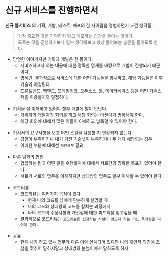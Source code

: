 # 신규 서비스를 진행하면서
__신규 웹서비스__ 의 기획, 개발, 테스트, 배포의 한 사이클을 경험하면서 느낀 생각들.

> 가장 중요한 것은 기억하지 말고 메모하는 습관을 들이는 것이다.   
> 모르는 것을 진행하기보다 일부 생각해보고 항상 물어보는 습관을 들이도록 한다.

- 당연한 이야기지만 기획과 개발은 한 몸이다.
  - 서비스하고자 하는 내용에 대한 명확한 명세를 바탕으로 개발이 진행되기 떄문이다.
  - 명세란, 결과적으로 서비스에 대한 어떤 기능들을 암시하고, 해당 기능들은 이후 기술과 매칭된다.
  - 프론트엔드, 백엔드, 프레임워크, 오픈소스, 툴, 데이터베이스 등을 어떤 기술스택을 이용할지와 밀접하다.
  <br>
- 기획을 잘 이해하고 있어야 향후 개발에 탈이 안난다.
  - 기획자와 개발자가 회의를 하고 해당 회의는 아젠다가 명확해야 한다.
  - 해당 회의에 대해서 많은 이들이 이해하고 납득할 수 있어야 한다.
  <br>
- 기획서의 요구사항을 보고 어떤 스킬을 사용할 지 연상되지 않는다.
  - 경험이 부족허거나 내가 가진 기술셋이 부족하거나 두 개다 해당되는 경우
  - 이러한 부분에 대해선 `개인공부` 필요
  <br>
- 다른 팀과의 협업
  - 협업하는 팀과 어떤 일을 수행할지에 대해서 서로간의 명확한 목표가 있어야 한다.
  - 서로가 서로의 업무를 이해하지만 상대방의 업무도 일부 이해할 수 있어야 한다.
  <br>
- 코드리뷰
  - 코드리뷰는 여러가지 목적이 있다.
    - 현재 나의 코드를 남에게 단순하게 설명할 때
    - 나의 코드와 상대방의 코드를 합치는 과정에서
    - 나의 코드의 수정사항과 개선점에 대한 피드백을 얻고싶을 때
  - 결과적으로 코드리뷰는 `코드리뷰를 신청하는 사람이 얻고자 하는 어느 목적성을 띄어야 한다.`
  <br>
- 공유
  - 현재 내가 하고 있는 업무가 다른 이와 연계되어 있다면 나의 개인적 의견에 초첨을 맞추어 말하지말고 상대방의 눈높이에서 말하도록 하자.
